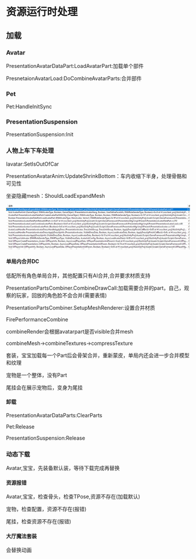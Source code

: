 # 资源运行时处理

## 加载

### Avatar

PresentationAvatarDataPart:LoadAvatarPart:加载单个部件

PresnetaionAvatarLoad:DoCombineAvatarParts:合并部件

### Pet

Pet:HandleInitSync

### PresentationSuspension

PresentationSuspension:Init

### 人物上车下车处理

Iavatar:SetIsOutOfCar

PresentationAvatarAnim:UpdateShrinkBottom：车内收缩下半身，处理骨骼和可见性

坐姿隐藏mesh：ShouldLoadExpandMesh

![](../../.gitbook/assets/image%20%28198%29.png)

#### 单局内合并DC

低配所有角色单局合并，其他配置只有AI合并,合并要求材质支持

PresentationPartsCombiner.CombineDrawCall:加载需要合并的part，自己，观察的玩家，回放的角色脸不会合并\(需要表情\)

PresentationPartsCombiner.SetupMeshRenderer:设置合并材质

FirePerformanceCombine

combineRender会根据avatarpart是否visible合并mesh

combineMesh-&gt;combineTextures-&gt;compressTexture

套装，宝宝加载每一个Part后会骨架合并，重新蒙皮，单局内还会进一步合并模型和纹理

宠物是一个整体，没有Part

尾挂会在展示宠物后，变身为尾挂

#### 卸载

PresentationAvatarDataParts:ClearParts

Pet:Release

PresentationSuspension:Release

### 动态下载

Avatar,宝宝，先装备默认装，等待下载完成再替换

#### 资源报错

Avatar,宝宝，检查骨头，检查TPose,资源不存在\(加载默认\)

宠物，检查配置，资源不存在\(报错\)

尾挂，检查资源不存在\(报错\)

#### 大厅魔法套装

会替换动画



